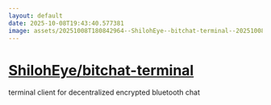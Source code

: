 ```yaml
---
layout: default
date: 2025-10-08T19:43:40.577381
image: assets/20251008T180842964--ShilohEye--bitchat-terminal--20251008T181320782--cropped.png
---
```


# [ShilohEye/bitchat-terminal](https://github.com/ShilohEye/bitchat-terminal)

terminal client for decentralized encrypted bluetooth chat
